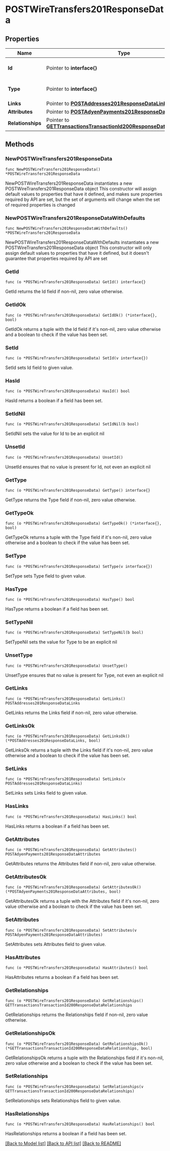 # POSTWireTransfers201ResponseData

## Properties

Name | Type | Description | Notes
------------ | ------------- | ------------- | -------------
**Id** | Pointer to **interface{}** | The resource&#39;s id | [optional] 
**Type** | Pointer to **interface{}** | The resource&#39;s type | [optional] 
**Links** | Pointer to [**POSTAddresses201ResponseDataLinks**](POSTAddresses201ResponseDataLinks.md) |  | [optional] 
**Attributes** | Pointer to [**POSTAdyenPayments201ResponseDataAttributes**](POSTAdyenPayments201ResponseDataAttributes.md) |  | [optional] 
**Relationships** | Pointer to [**GETTransactionsTransactionId200ResponseDataRelationships**](GETTransactionsTransactionId200ResponseDataRelationships.md) |  | [optional] 

## Methods

### NewPOSTWireTransfers201ResponseData

`func NewPOSTWireTransfers201ResponseData() *POSTWireTransfers201ResponseData`

NewPOSTWireTransfers201ResponseData instantiates a new POSTWireTransfers201ResponseData object
This constructor will assign default values to properties that have it defined,
and makes sure properties required by API are set, but the set of arguments
will change when the set of required properties is changed

### NewPOSTWireTransfers201ResponseDataWithDefaults

`func NewPOSTWireTransfers201ResponseDataWithDefaults() *POSTWireTransfers201ResponseData`

NewPOSTWireTransfers201ResponseDataWithDefaults instantiates a new POSTWireTransfers201ResponseData object
This constructor will only assign default values to properties that have it defined,
but it doesn't guarantee that properties required by API are set

### GetId

`func (o *POSTWireTransfers201ResponseData) GetId() interface{}`

GetId returns the Id field if non-nil, zero value otherwise.

### GetIdOk

`func (o *POSTWireTransfers201ResponseData) GetIdOk() (*interface{}, bool)`

GetIdOk returns a tuple with the Id field if it's non-nil, zero value otherwise
and a boolean to check if the value has been set.

### SetId

`func (o *POSTWireTransfers201ResponseData) SetId(v interface{})`

SetId sets Id field to given value.

### HasId

`func (o *POSTWireTransfers201ResponseData) HasId() bool`

HasId returns a boolean if a field has been set.

### SetIdNil

`func (o *POSTWireTransfers201ResponseData) SetIdNil(b bool)`

 SetIdNil sets the value for Id to be an explicit nil

### UnsetId
`func (o *POSTWireTransfers201ResponseData) UnsetId()`

UnsetId ensures that no value is present for Id, not even an explicit nil
### GetType

`func (o *POSTWireTransfers201ResponseData) GetType() interface{}`

GetType returns the Type field if non-nil, zero value otherwise.

### GetTypeOk

`func (o *POSTWireTransfers201ResponseData) GetTypeOk() (*interface{}, bool)`

GetTypeOk returns a tuple with the Type field if it's non-nil, zero value otherwise
and a boolean to check if the value has been set.

### SetType

`func (o *POSTWireTransfers201ResponseData) SetType(v interface{})`

SetType sets Type field to given value.

### HasType

`func (o *POSTWireTransfers201ResponseData) HasType() bool`

HasType returns a boolean if a field has been set.

### SetTypeNil

`func (o *POSTWireTransfers201ResponseData) SetTypeNil(b bool)`

 SetTypeNil sets the value for Type to be an explicit nil

### UnsetType
`func (o *POSTWireTransfers201ResponseData) UnsetType()`

UnsetType ensures that no value is present for Type, not even an explicit nil
### GetLinks

`func (o *POSTWireTransfers201ResponseData) GetLinks() POSTAddresses201ResponseDataLinks`

GetLinks returns the Links field if non-nil, zero value otherwise.

### GetLinksOk

`func (o *POSTWireTransfers201ResponseData) GetLinksOk() (*POSTAddresses201ResponseDataLinks, bool)`

GetLinksOk returns a tuple with the Links field if it's non-nil, zero value otherwise
and a boolean to check if the value has been set.

### SetLinks

`func (o *POSTWireTransfers201ResponseData) SetLinks(v POSTAddresses201ResponseDataLinks)`

SetLinks sets Links field to given value.

### HasLinks

`func (o *POSTWireTransfers201ResponseData) HasLinks() bool`

HasLinks returns a boolean if a field has been set.

### GetAttributes

`func (o *POSTWireTransfers201ResponseData) GetAttributes() POSTAdyenPayments201ResponseDataAttributes`

GetAttributes returns the Attributes field if non-nil, zero value otherwise.

### GetAttributesOk

`func (o *POSTWireTransfers201ResponseData) GetAttributesOk() (*POSTAdyenPayments201ResponseDataAttributes, bool)`

GetAttributesOk returns a tuple with the Attributes field if it's non-nil, zero value otherwise
and a boolean to check if the value has been set.

### SetAttributes

`func (o *POSTWireTransfers201ResponseData) SetAttributes(v POSTAdyenPayments201ResponseDataAttributes)`

SetAttributes sets Attributes field to given value.

### HasAttributes

`func (o *POSTWireTransfers201ResponseData) HasAttributes() bool`

HasAttributes returns a boolean if a field has been set.

### GetRelationships

`func (o *POSTWireTransfers201ResponseData) GetRelationships() GETTransactionsTransactionId200ResponseDataRelationships`

GetRelationships returns the Relationships field if non-nil, zero value otherwise.

### GetRelationshipsOk

`func (o *POSTWireTransfers201ResponseData) GetRelationshipsOk() (*GETTransactionsTransactionId200ResponseDataRelationships, bool)`

GetRelationshipsOk returns a tuple with the Relationships field if it's non-nil, zero value otherwise
and a boolean to check if the value has been set.

### SetRelationships

`func (o *POSTWireTransfers201ResponseData) SetRelationships(v GETTransactionsTransactionId200ResponseDataRelationships)`

SetRelationships sets Relationships field to given value.

### HasRelationships

`func (o *POSTWireTransfers201ResponseData) HasRelationships() bool`

HasRelationships returns a boolean if a field has been set.


[[Back to Model list]](../README.md#documentation-for-models) [[Back to API list]](../README.md#documentation-for-api-endpoints) [[Back to README]](../README.md)


